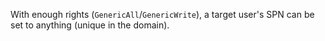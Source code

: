 With enough rights (`GenericAll`/`GenericWrite`), a target user's SPN can
be set to anything (unique in the domain).